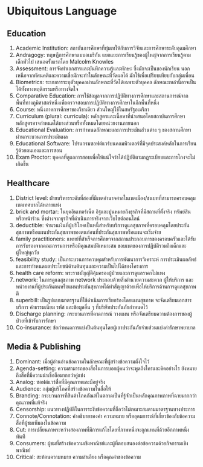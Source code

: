 # Ubiquitous Language

## Education

1. Academic Institution: สถาบันการศึกษาที่ทุ่มเทให้กับการวิจัยและการศึกษาระดับอุดมศึกษา
2. Andragogy: ทฤษฎีการศึกษาแบบอเมริกัน แยกแยะการเรียนรู้ของผู้ใหญ่จากการเรียนรู้ตามเด็กทั่วไป เสนอครั้งแรกโดย Malcolm Knowles
3. Assessment: การจัดทำเอกสารและบันทึกความรู้และทักษะ ซึ่งมักจะเป็นของนักเรียน นอกเหนือจากทัศนคติและความเชื่อมักจะทำในลักษณะที่วัดผลได้ มักใช้เพื่อเปรียบเทียบกับกลุ่มเพื่อน
4. Biometrics: ระบบการระบุตัวบุคคลผ่านลักษณะที่วัดได้เฉพาะตัวบุคคล ลักษณะเหล่านี้อาจเป็นได้ทั้งทางพฤติกรรมหรือทางจิตใจ
5. Comparative Education: การใช้ข้อมูลจากการปฏิบัติทางการศึกษาและสถานการณ์จากพื้นที่ทางภูมิศาสตร์หนึ่งเพื่อตรวจสอบการปฏิบัติทางการศึกษาในอีกพื้นที่หนึ่ง
6. Course: หนึ่งภาคการศึกษาของวิชาเดียว ส่วนใหญ่ใช้ในสหรัฐอเมริกา
7. Curriculum (plural: curricula): หลักสูตรและเนื้อหาที่นำเสนอโดยสถาบันการศึกษา หลักสูตรอาจกำหนดได้บางส่วนหรือทั้งหมดโดยหน่วยงานภายนอก
8. Educational Evaluation: การกำหนดลักษณะและการประเมินส่วนต่าง ๆ ของสถานศึกษาผ่านกระบวนการประเมินผล
9. Educational Software: โปรแกรมซอฟต์แวร์บนคอมพิวเตอร์ที่มีจุดประสงค์หลักในการเรียนรู้ด้วยตนเองและการสอน
10. Exam Proctor: บุคคลที่ดูแลการสอบเพื่อให้แน่ใจว่าได้ปฏิบัติตามกฎระเบียบและการโกงจะไม่เกิดขึ้น

## Healthcare

1. District level: ฝ่ายบริหารระดับที่สองที่มีเขตอำนาจศาลในเขตเมือง/ชนบทที่สามารถครอบคลุมเขตเทศบาลได้หลายแห่ง
2. brick and mortar: ในยุคอินเทอร์เน็ต อิฐและปูนหมายถึงธุรกิจที่มีสถานที่ตั้งจริง ทรัพย์สิน หรือหน้าร้าน ซึ่งต่างจากธุรกิจที่ดำเนินการจริงจากเว็บไซต์ออนไลน์
3. deductible: จำนวนเงินที่ผู้บริโภคเป็นหนี้สำหรับบริการดูแลสุขภาพที่ครอบคลุมโดยประกันสุขภาพหรือแผนประกันสุขภาพของตนก่อนที่ประกันสุขภาพหรือแผนจะเริ่มจ่าย
4. family practitioners: แพทย์ที่สำเร็จการศึกษาจากสถานประกอบการของครอบครัวและได้รับการรับรองจากคณะกรรมการหรือมีคุณสมบัติเหมาะสม ขอบเขตของการปฏิบัติรวมถึงเด็กและผู้ใหญ่ทุกวัย
5. feasibility study: เป็นกระบวนการควบคุมสำหรับการพัฒนาการวิเคราะห์ การประเมินผลลัพธ์ และการกำหนดผลประโยชน์ด้านต้นทุนและความเป็นไปได้ของโครงการ
6. health care reform: พระราชบัญญัติคุ้มครองผู้ป่วยและการดูแลราคาไม่แพง
7. network: ในการดูแลสุขภาพ network ประกอบด้วยสิ่งอำนวยความสะดวก ผู้ให้บริการ และหน่วยงานที่ผู้ประกันตนหรือแผนประกันสุขภาพได้ทำสัญญาด้วยเพื่อให้บริการด้านการดูแลสุขภาพ ติ
8. superbill: เป็นรูปแบบมาตรฐานที่ใช้ดำเนินการเรียกร้องโดยแผนสุขภาพ จะจัดเตรียมเอกสารบริการ ค่าธรรมเนียม รหัส และข้อมูลอื่น ๆ ที่บริษัทประกันภัยกำหนดไว้
9. Discharge planning: กระบวนการที่คาดการณ์ วางแผน หรือจัดเตรียมความต้องการของผู้ป่วยที่เข้ารับการรักษา
10. Co-insurance: ข้อกำหนดการแบ่งปันต้นทุนโดยผู้เอาประกันภัยจ่ายส่วนแบ่งค่ารักษาพยาบาล

## Media & Publishing

1. Dominant: เมื่อผู้อ่านอ่านข้อความในลักษณะที่ผู้สร้างข้อความตั้งใจไว้
2. Agenda-setting: ความสามารถของสื่อในการบอกผู้คนว่าจะพูดถึงใครและคิดอย่างไร ยังหมายถึงสื่อที่มีความน่าเชื่อถือมากกว่าคู่แข่ง
3. Analog: ซอฟต์แวร์สื่อที่มีคุณภาพและมีอยู่จริง
4. Audience: กลุ่มผู้บริโภคที่สร้างข้อความในสื่อให้
5. Branding: กระบวนการที่สินค้าโภคภัณฑ์ในตลาดเป็นที่รู้จักเป็นหลักคุณภาพภาพที่ฉายมากกว่าคุณภาพที่แท้จริง
6. Censorship: แนวทางปฏิบัติในการระงับข้อความที่ถือว่าไม่เหมาะสมตามมาตรฐานบางประการ
7. Connote/Connotation: คำอธิบายของค่า ความหมาย หรืออุดมการณ์ที่เกี่ยวข้องกับข้อความสื่อที่ผู้ชมเพิ่มลงในข้อความ
8. Cut: การเปลี่ยนภาพระหว่างสองภาพที่มีการแก้ไขโดยที่ภาพหนึ่งจะถูกแทนที่ด้วยอีกภาพหนึ่งทันที
9. Consumers: ผู้ชมที่สร้างข้อความเชิงพาณิชย์และผู้ที่ตอบสนองต่อข้อความด้วยกิจกรรมเชิงพาณิชย์
10. Critical: สะท้อนความหมาย ความลำเอียง หรือคุณค่าของข้อความ
